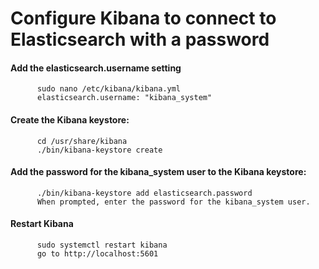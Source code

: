 # Configure Kibana to connect to Elasticsearch with a password
#### Add the elasticsearch.username setting 
          sudo nano /etc/kibana/kibana.yml
          elasticsearch.username: "kibana_system"
#### Create the Kibana keystore:
          cd /usr/share/kibana
          ./bin/kibana-keystore create
#### Add the password for the kibana_system user to the Kibana keystore:
          ./bin/kibana-keystore add elasticsearch.password
          When prompted, enter the password for the kibana_system user.
#### Restart Kibana
          sudo systemctl restart kibana
          go to http://localhost:5601

